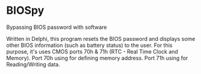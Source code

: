 # BIOSpy
Bypassing BIOS password with software

Written in Delphi, this program resets the BIOS password and displays some other BIOS information (such as battery status) to the user.
For this purpose, it's uses CMOS ports 70h & 71h (RTC - Real Time Clock and Memory). Port 70h using for defining memory address. Port 71h using for Reading/Writing data.
